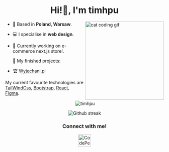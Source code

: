 <h1 align="center">Hi!👋, I'm timhpu</h1>
<img align="right" src="https://media.tenor.com/V6n6v8qdRn0AAAAM/typing-fast-typing.gif" alt="cat coding gif" width="250">

- 📍 Based in **Poland, Warsaw**.
- 💻 I specialise in **web design**.
- 🚀 Currently working on e-commerce next.js store!.


  👾 My finished projects:
- 🏆 [Wyjechani.pl](https://wyjechani.pl/)

My current favourite technologies are [TailWindCss](https://tailwindcss.com), [Bootstrap](https://getbootstrap.com), [React](https://react.dev), [Figma](https://www.figma.com).

<div align="center">
<p>&nbsp;<img align="center" src="https://github-readme-stats.vercel.app/api?username=timhpuPl&show_icons=true&locale=en&theme=github_dark&hide_border=true" alt="timhpu" /></p>
</div>

<div align="center">
<p>
<img src="https://github-readme-streak-stats.herokuapp.com/?user=timhpuPl&theme=github-dark-blue&hide_border=true)" alt="Github streak" />
</p>
</div>

<h3 align="center">Connect with me!</h3>
<p align="center">
<a href="https://codepen.io/timhpuPl" target="blank"><img align="center" src="https://www.svgrepo.com/show/330189/codepen.svg" alt="CodePen" height="40" width="40" /></a>
</p>
